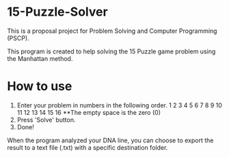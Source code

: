 # 15-Puzzle-Solver
 This is a proposal project for Problem Solving and Computer Programming (PSCP).

 This program is created to help solving the 15 Puzzle game problem using the Manhattan method.
 
# How to use
 1. Enter your problem in numbers in the following order.
     1  2  3  4
     5  6  7  8
     9  10 11 12
     13 14 15 16
    **The empty space is the zero (0)
 2. Press 'Solve' button.
 3. Done!

When the program analyzed your DNA line, you can choose to export the result to a text file (.txt) with a specific destination folder.
